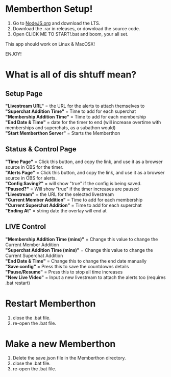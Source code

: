 # Memberthon Setup!

1. Go to [NodeJS.org](https://nodejs.org/en/download) and download the LTS.
2. Download the .rar in releases, or download the source code.
3. Open CLICK ME TO START!.bat and boom, your all set.

This app should work on Linux & MacOSX!

ENJOY!


# What is all of dis shtuff mean?

## Setup Page

**"Livestream URL"** = the URL for the alerts to attach themselves to <br>
**"Superchat Addition Time"** = Time to add for each superchat <br>
**"Membership Addition Time"** = Time to add for each membership <br>
**"End Date & Time"** = date for the timer to end (will increase overtime with memberships and superchats, as a subathon would) <br>
**"Start Memberthon Server"** = Starts the Memberthon <br>

## Status & Control Page
**"Time Page"** = Click this button, and copy the link, and use it as a browser source in OBS for the timer. <br>
**"Alerts Page"** =  Click this button, and copy the link, and use it as a browser source in OBS for alerts. <br>
**"Config Saving?"** = will show "true" if the config is being saved. <br>
**"Paused?"** = Will show "true" if the timer increases are paused <br>
**"Livestream"** = the URL for the selected livestream <br>
**"Current Member Addition"** = Time to add for each membership <br>
**"Current Superchat Addition"** = Time to add for each superchat <br>
**"Ending At"** = string date the overlay will end at <br>

## LIVE Control
**"Membership Addition Time (mins)"** = Change this value to change the Current Member Addition <br>
**"Superchat Addition Time (mins)"** = Change this value to change the Current Superchat Addition <br>
**"End Date & Time"** = Change this to change the end date manually <br>
**"Save config"** = Press this to save the countdowns details <br>
**"Pause/Resume"** = Press this to stop all time increases <br>
**"New Live Video"** = Input a new livestream to attach the alerts too (requires .bat restart) <br>

# Restart Memberthon
1. close the .bat file.
2. re-open the .bat file.

# Make a new Memberthon
1. Delete the save.json file in the Memberthon directory.
2. close the .bat file.
3. re-open the .bat file.
